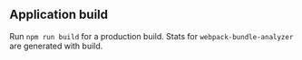 ## Application build

Run `npm run build` for a production build. Stats for `webpack-bundle-analyzer` are generated with build.
